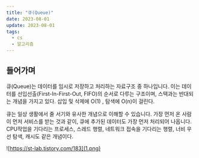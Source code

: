 ```yaml
---
title: "큐(Queue)"
date: 2023-08-01
update: 2023-08-01
tags:
  - cs
  - 알고리즘
---
```


## 들어가며

큐(Queue)는 데이터를 임시로 저장하고 처리하는 자료구조 중 하나입니다. 이는 데이터를 선입선출(First-In-First-Out, FIFO)의 순서로 다루는 구조이며, 스택과는 반대되는 개념을 가지고 있다. 삽입 및 삭제에 O(1) , 탐색에 O(n)이 걸린다.

큐는 일상 생활에서 줄 서기와 유사한 개념으로 이해할 수 있습니다. 가장 먼저 온 사람이 먼저 서비스를 받는 것과 같이, 큐에 추가된 데이터도 가장 먼저 처리되어 나옵니다. CPU작업을 기다리는 프로세스, 스레드 행렬, 네트워크 접속을 기다리는 행렬, 너비 우선 탐색, 캐시도 같은 개념이다.

![https://st-lab.tistory.com/183](1.png)
